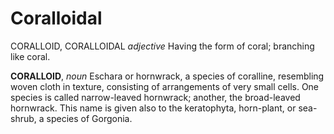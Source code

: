 # Coralloidal

CORALLOID, CORALLOIDAL _adjective_ Having the form of coral; branching like coral.

**CORALLOID**, _noun_ Eschara or hornwrack, a species of coralline, resembling woven cloth in texture, consisting of arrangements of very small cells. One species is called narrow-leaved hornwrack; another, the broad-leaved hornwrack. This name is given also to the keratophyta, horn-plant, or sea-shrub, a species of Gorgonia.